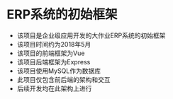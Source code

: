 # ERP系统的初始框架
+ 该项目是企业级应用开发的大作业ERP系统的初始框架
+ 该项目时间约为2018年5月
+ 该项目的前端框架为Vue
+ 该项目后端框架为Express
+ 该项目使用MySQL作为数据库
+ 此项目仅包含前后端的架构和交互
+ 后续开发均在此架构上进行
